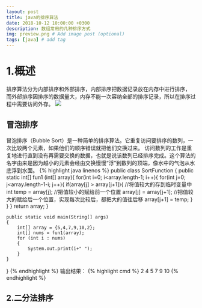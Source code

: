 ```yaml
---
layout: post
title: java的排序算法
date: 2018-10-12 10:00:00 +0300
description: 数组常用的几种排序方式
img: preview.png # Add image post (optional)
tags: [java] # add tag
---
```


# 1.概述
  排序算法分为内部排序和外部排序，内部排序把数据记录放在内存中进行排序，
而外部排序因排序的数据量大，内存不能一次容纳全部的排序记录，所以在排序过程中需要访问外存。
![](https://user-gold-cdn.xitu.io/2018/9/10/165c15fba21994d3?imageView2/0/w/1280/h/960/format/webp/ignore-error/1)

## 冒泡排序
冒泡排序（Bubble Sort）是一种简单的排序算法。它重复访问要排序的数列，一次比较两个元素，如果他们的顺序错误就把他们交换过来。
访问数列的工作是重复地进行直到没有再需要交换的数据，也就是说该数列已经排序完成。这个算法的名字由来是因为越小的元素会经由交换慢慢“浮”到数列的顶端，像水中的气泡从水底浮到水面。
{% highlight java linenos %}
public class SortFunction
{
    public static int[] fun1 (int[] array){
        for(int i=0; i<array.length-1; i++){
            for(int j=0; j<array.length-1-i; j++){
                if(array[j] > array[j+1]){
                    //将值较大的存到临时变量中
                    int temp = array[j];
                    //把值较小的赋给前一个位置
                    array[j] = array[j+1];
                    //把值较大的赋给后一个位置，实现每次比较后，都把大的值往后移
                    array[j+1] = temp;
                }
            }
        }
        return array;
    }
    
    public static void main(String[] args)
    {
        int[] array = {5,4,7,9,10,2};
        int[] nums = fun1(array);
        for (int i : nums)
        {
            System.out.print(i+" ");
        }
    }
}
{% endhighlight %}
输出结果：
{% highlight cmd %}
2 4 5 7 9 10 
{% endhighlight %}

## 2.二分法排序





